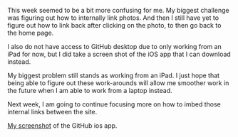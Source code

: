 This week seemed to be a bit more confusing for me. My biggest challenge was figuring out how to internally link photos. And then I still have yet to figure out how to link back after clicking on the photo, to then go back to the home page. 

I also do not have access to GitHub desktop due to only working from an iPad for now, but I did take a screen shot of the iOS app that I can download instead. 

My biggest problem still stands as working from an iPad. I just hope that being able to figure out these work-arounds will allow me smoother work in the future when I am able to work from a laptop instead. 

Next week, I am going to continue focusing more on how to imbed those internal links between the site. 

[My screenshot](./images/assignment5-screenshot.PNG/) of the GitHub ios app. 
